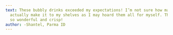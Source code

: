 ```yaml
---
text: These bubbly drinks exceeded my expectations! I’m not sure how many will
  actually make it to my shelves as I may hoard them all for myself. The mint is
  so wonderful and crisp!
author: -Shantel, Parma ID
---
```

